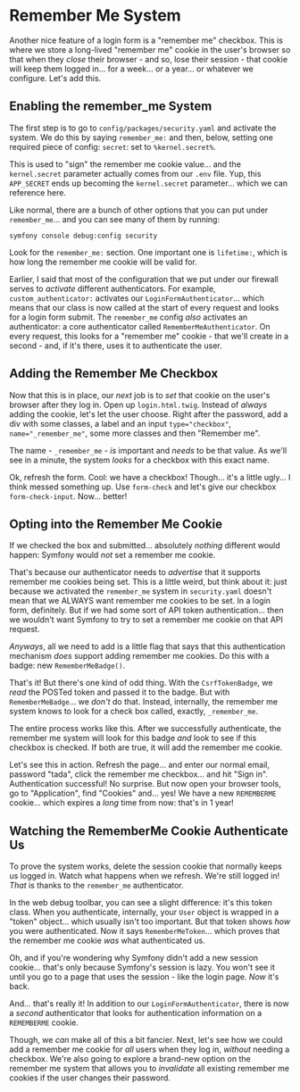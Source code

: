 # Remember Me System

Another nice feature of a login form is a "remember me" checkbox. This is where
we store a long-lived "remember me" cookie in the user's browser so that when they
*close* their browser - and so, lose their session - that cookie will keep them logged
in... for a week... or a year... or whatever we configure. Let's add this.

## Enabling the remember_me System

The first step is to go to `config/packages/security.yaml` and activate the system.
We do this by saying `remember_me:` and then, below, setting one required piece of
config: `secret`: set to `%kernel.secret%`.

This is used to "sign" the remember me cookie value... and the `kernel.secret`
parameter actually comes from our `.env` file. Yup, this `APP_SECRET` ends up
becoming the `kernel.secret` parameter... which we can reference here.

Like normal, there are a bunch of other options that you can put under `remember_me`...
and you can see many of them by running:

```terminal
symfony console debug:config security
```

Look for the `remember_me:` section. One important one is `lifetime:`, which is
how long the remember me cookie will be valid for.

Earlier, I said that most of the configuration that we put under our firewall serves
to *activate* different authenticators. For example, `custom_authenticator:`
activates our `LoginFormAuthenticator`... which means that our class is now called
at the start of every request and looks for a login form submit. The `remember_me`
config *also* activates an authenticator: a core authenticator called
`RememberMeAuthenticator`. On every request, this looks for a "remember me" cookie -
that we'll create in a second - and, if it's there, uses it to authenticate the user.

## Adding the Remember Me Checkbox

Now that this is in place, our *next* job is to *set* that cookie on the user's
browser after they log in. Open up `login.html.twig`. Instead of *always* adding
the cookie, let's let the user choose. Right after the password, add
a div with some classes, a label and an input `type="checkbox"`,
`name="_remember_me"`, some more classes and then "Remember me".

The name - `_remember_me` - *is* important and *needs* to be that value. As we'll
see in a minute, the system *looks* for a checkbox with this exact name.

Ok, refresh the form. Cool: we have a checkbox! Though... it's a little ugly...
I think messed something up. Use `form-check` and let's give our checkbox
`form-check-input`. Now... better!

## Opting into the Remember Me Cookie

If we checked the box and submitted... absolutely *nothing* different would
happen: Symfony would *not* set a remember me cookie.

That's because our authenticator needs to *advertise* that it supports remember me
cookies being set. This is a little weird, but think about it: just because we
activated the `remember_me` system in `security.yaml` doesn't mean that we ALWAYS
want remember me cookies to be set. In a login form, definitely. But if we had some
sort of API token authentication... then we wouldn't want Symfony to try to set a
remember me cookie on that API request.

*Anyways*, all we need to add is a little flag that says that this authentication
mechanism *does* support adding remember me cookies. Do this with a badge:
new `RememberMeBadge()`.

That's it! But there's one kind of odd thing. With the `CsrfTokenBadge`, we
*read* the POSTed token and passed it to the badge. But with `RememberMeBadge`...
we *don't* do that. Instead, internally, the remember me system knows to look
for a check box called, exactly, `_remember_me`.

The entire process works like this. After we successfully authenticate, the remember
me system will look for this badge *and* look to see if this checkbox is checked.
If both are true, it will add the remember me cookie.

Let's see this in action. Refresh the page... and enter our normal email,
password "tada", click the remember me checkbox... and hit "Sign in". Authentication
successful! No surprise. But now open your browser tools, go to "Application",
find "Cookies" and... yes! We have a new `REMEMBERME` cookie... which expires a
*long* time from now: that's in 1 year!

## Watching the RememberMe Cookie Authenticate Us

To prove the system works, delete the session cookie that normally keeps us logged
in. Watch what happens when we refresh. We're still logged in! *That* is thanks
to the `remember_me` authenticator.

In the web debug toolbar, you can see a slight difference: it's this token class.
When you authenticate, internally, your `User` object is wrapped in a "token"
object... which usually isn't too important. But that token shows *how* you
were authenticated. Now it says `RememberMeToken`... which proves that the
remember me cookie *was* what authenticated us.

Oh, and if you're wondering why Symfony didn't add a new session cookie... that's
only because Symfony's session is lazy. You won't see it until you go to a page
that uses the session - like the login page. *Now* it's back.

And... that's really it! In addition to our `LoginFormAuthenticator`, there is now
a *second* authenticator that looks for authentication information on a
`REMEMBERME` cookie.

Though, we *can* make all of this a bit fancier. Next, let's see how we could
add a remember me cookie for *all* users when they log in, *without* needing a
checkbox. We're also going to explore a brand-new option on the remember me
system that allows you to *invalidate* all existing remember me cookies if the
user changes their password.
